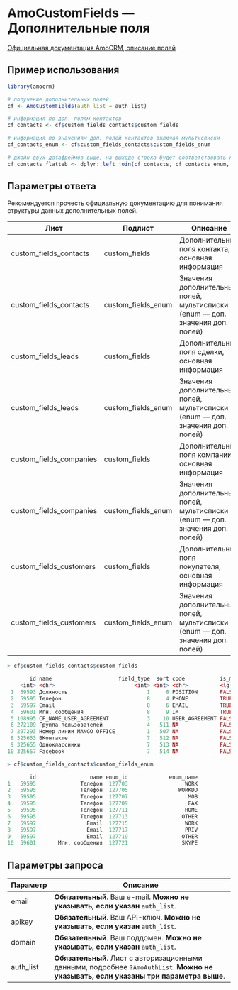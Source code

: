 # AmoCustomFields — Дополнительные поля

[Официальная документация AmoCRM, описание полей](https://www.amocrm.ru/developers/content/api/account)

## Пример использования

```r
library(amocrm)

# получение дополнительных полей
cf <- AmoCustomFields(auth_list = auth_list)

# информация по доп. полям контактов
cf_contacts <- cf$custom_fields_contacts$custom_fields

# информация по значениям доп. полей контактов включая мультисписки
cf_contacts_enum <- cf$custom_fields_contacts$custom_fields_enum

# джойн двух датафреймов выше, на выходе строка будет соответствовать каждому значению доп. поля
cf_contacts_flatteb <- dplyr::left_join(cf_contacts, cf_contacts_enum, by = "id")
```
## Параметры ответа

Рекомендуется прочесть официальную документацию для понимания структуры данных дополнительных полей.

Лист | Подлист | Описание
 --- | --- | ---
custom_fields_contacts | custom_fields | Дополнительные поля контакта, основная информация
custom_fields_contacts | custom_fields_enum  | Значения дополнительных полей, мультисписки (enum — доп. значения доп. полей)
custom_fields_leads | custom_fields | Дополнительные поля сделки, основная информация
custom_fields_leads | custom_fields_enum  | Значения дополнительных полей, мультисписки (enum — доп. значения доп. полей)
custom_fields_companies | custom_fields | Дополнительные поля компании, основная информация
custom_fields_companies | custom_fields_enum  | Значения дополнительных полей, мультисписки (enum — доп. значения доп. полей)
custom_fields_customers | custom_fields | Дополнительные поля покупателя, основная информация
custom_fields_customers | custom_fields_enum  | Значения дополнительных полей, мультисписки (enum — доп. значения доп. полей)

```r
> cf$custom_fields_contacts$custom_fields

       id name                     field_type  sort code           is_multiple is_system is_editable is_required is_deletable is_visible
    <int> <chr>                         <int> <int> <chr>          <lgl>       <lgl>     <lgl>       <lgl>       <lgl>        <lgl>     
 1  59593 Должность                         1     8 POSITION       FALSE       TRUE      TRUE        FALSE       TRUE         TRUE      
 2  59595 Телефон                           8     4 PHONE          TRUE        TRUE      TRUE        FALSE       TRUE         TRUE      
 3  59597 Email                             8     6 EMAIL          TRUE        TRUE      TRUE        FALSE       TRUE         TRUE      
 4  59601 Мгн. сообщения                    8     9 IM             TRUE        TRUE      TRUE        FALSE       TRUE         TRUE      
 5 108995 CF_NAME_USER_AGREEMENT            3    10 USER_AGREEMENT FALSE       TRUE      FALSE       FALSE       TRUE         TRUE      
 6 272109 Группа пользователей              4   511 NA             FALSE       FALSE     TRUE        FALSE       TRUE         TRUE      
 7 297293 Номер линии MANGO OFFICE          1   507 NA             FALSE       FALSE     FALSE       FALSE       TRUE         TRUE      
 8 325653 ВКонтакте                         7   512 NA             FALSE       FALSE     TRUE        FALSE       TRUE         TRUE      
 9 325655 Одноклассники                     7   513 NA             FALSE       FALSE     TRUE        FALSE       TRUE         TRUE      
10 325657 Facebook                          7   514 NA             FALSE       FALSE     TRUE        FALSE       TRUE         TRUE  

> cf$custom_fields_contacts$custom_fields_enum

       id                 name enum_id             enum_name
1   59595              Телефон  127703                  WORK
2   59595              Телефон  127705                WORKDD
3   59595              Телефон  127707                   MOB
4   59595              Телефон  127709                   FAX
5   59595              Телефон  127711                  HOME
6   59595              Телефон  127713                 OTHER
7   59597                Email  127715                  WORK
8   59597                Email  127717                  PRIV
9   59597                Email  127719                 OTHER
10  59601       Мгн. сообщения  127721                 SKYPE
```

## Параметры запроса

Параметр | Описание
 --- | ---
email | **Обязательный**. Ваш e-mail. **Можно не указывать, если указан** `auth_list`.
apikey | **Обязательный**. Ваш API-ключ. **Можно не указывать, если указан** `auth_list`.
domain | **Обязательный**. Ваш поддомен. **Можно не указывать, если указан** `auth_list`.
auth_list | **Обязательный**. Лист с авторизационными данными, подробнее `?AmoAuthList`. **Можно не указывать, если указаны три параметра выше**.

